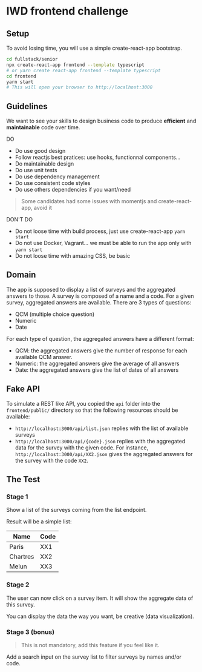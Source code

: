 # IWD frontend challenge

## Setup

To avoid losing time, you will use a simple create-react-app bootstrap.

```bash
cd fullstack/senior
npx create-react-app frontend --template typescript
# or yarn create react-app frontend --template typescript
cd frontend
yarn start
# This will open your browser to http://localhost:3000
```

## Guidelines

We want to see your skills to design business code to produce **efficient** and **maintainable** code over time.

DO

- Do use good design
- Follow reactjs best pratices: use hooks, functionnal components...
- Do maintainable design
- Do use unit tests
- Do use dependency management
- Do use consistent code styles
- Do use others dependencies if you want/need

> Some candidates had some issues with momentjs and create-react-app, avoid it

DON'T DO

- Do not loose time with build process, just use create-react-app `yarn start`
- Do not use Docker, Vagrant... we must be able to run the app only with `yarn start`
- Do not loose time with amazing CSS, be basic

## Domain

The app is supposed to display a list of surveys and the aggregated answers to
those. A survey is composed of a name and a code. For a given survey, aggregated
answers are available. There are 3 types of questions:

- QCM (multiple choice question)
- Numeric
- Date

For each type of question, the aggregated answers have a different format:

- QCM: the aggregated answers give the number of response for each available
  QCM answer.
- Numeric: the aggregated answers give the average of all answers
- Date: the aggregated answers give the list of dates of all answers

## Fake API

To simulate a REST like API, you copied the `api` folder into the
`frontend/public/` directory so that the following resources should be
available:

- `http://localhost:3000/api/list.json` replies with the list of available
  surveys
- `http://localhost:3000/api/{code}.json` replies with the aggregated data
  for the survey with the given code. For instance, `http://localhost:3000/api/XX2.json`
  gives the aggregated answers for the survey with the code `XX2`.

## The Test

### Stage 1

Show a list of the surveys coming from the list endpoint.

Result will be a simple list:

| Name     | Code |
| -------- | ---- |
| Paris    | XX1  |
| Chartres | XX2  |
| Melun    | XX3  |

### Stage 2

The user can now click on a survey item. It will show the aggregate data of this survey.

You can display the data the way you want, be creative (data visualization).

### Stage 3 (bonus)

> This is not mandatory, add this feature if you feel like it.

Add a search input on the survey list to filter surveys by names and/or code.
